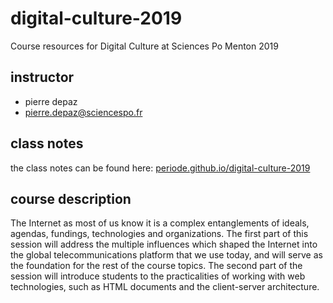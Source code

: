 # digital-culture-2019
Course resources for Digital Culture at Sciences Po Menton 2019

## instructor
- pierre depaz
- pierre.depaz@sciencespo.fr

## class notes

the class notes can be found here: [periode.github.io/digital-culture-2019](https://periode.github.io/digital-culture-2019)

## course description

The Internet as most of us know it is a complex entanglements of ideals, agendas, fundings, technologies and organizations. The first part of this session will address the multiple influences which shaped the Internet into the global telecommunications platform that we use today, and will serve as the foundation for the rest of the course topics. The second part of the session will introduce students to the practicalities of working with web technologies, such as HTML documents and the client-server architecture.
